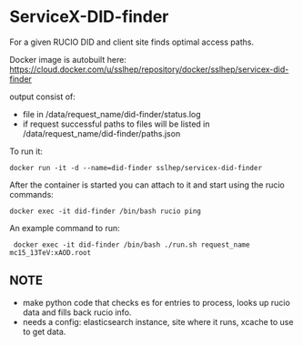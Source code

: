 # ServiceX-DID-finder

For a given RUCIO DID and client site finds optimal access paths.

Docker image is autobuilt here: https://cloud.docker.com/u/sslhep/repository/docker/sslhep/servicex-did-finder

output consist of:
* file in /data/request_name/did-finder/status.log
* if request successful paths to files will be listed in /data/request_name/did-finder/paths.json

To run it: 

``` docker run -it -d --name=did-finder sslhep/servicex-did-finder ```

After the container is started you can attach to it and start using the rucio commands:

``` docker exec -it did-finder /bin/bash rucio ping ```

An example command to run:

``` docker exec -it did-finder /bin/bash ./run.sh request_name mc15_13TeV:xAOD.root```


## NOTE
* make python code that checks es for entries to process, looks up rucio data and fills back rucio info.
* needs a config: elasticsearch instance, site where it runs, xcache to use to get data.